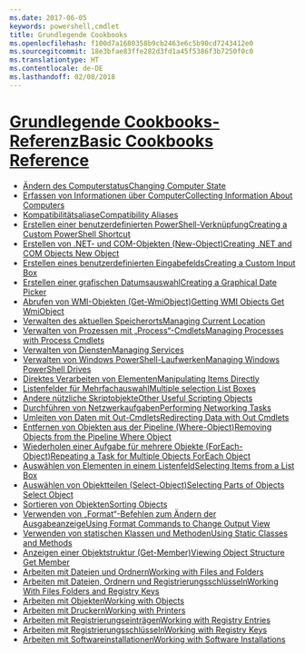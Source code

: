 ```yaml
---
ms.date: 2017-06-05
keywords: powershell,cmdlet
title: Grundlegende Cookbooks
ms.openlocfilehash: f100d7a1680358b9cb2463e6c5b90cd7243412e0
ms.sourcegitcommit: 18e3bfae83ffe282d3fd1a45f5386f3b7250f0c0
ms.translationtype: HT
ms.contentlocale: de-DE
ms.lasthandoff: 02/08/2018
---
```

# <a name="basic-cookbooks-referencecookbooksbasic-cookbooks-referencemd"></a>[<span data-ttu-id="386d2-103">Grundlegende Cookbooks-Referenz</span><span class="sxs-lookup"><span data-stu-id="386d2-103">Basic Cookbooks Reference</span></span>](cookbooks/basic-cookbooks-reference.md)

- [<span data-ttu-id="386d2-104">Ändern des Computerstatus</span><span class="sxs-lookup"><span data-stu-id="386d2-104">Changing Computer State</span></span>](cookbooks/Changing-Computer-State.md)
- [<span data-ttu-id="386d2-105">Erfassen von Informationen über Computer</span><span class="sxs-lookup"><span data-stu-id="386d2-105">Collecting Information About Computers</span></span>](cookbooks/Collecting-Information-About-Computers.md)
- [<span data-ttu-id="386d2-106">Kompatibilitätsaliase</span><span class="sxs-lookup"><span data-stu-id="386d2-106">Compatibility Aliases</span></span>](cookbooks/Appendix-1---Compatibility-Aliases.md)
- [<span data-ttu-id="386d2-107">Erstellen einer benutzerdefinierten PowerShell-Verknüpfung</span><span class="sxs-lookup"><span data-stu-id="386d2-107">Creating a Custom PowerShell Shortcut</span></span>](cookbooks/Appendix-2---Creating-a-Custom-PowerShell-Shortcut.md)
- [<span data-ttu-id="386d2-108">Erstellen von .NET- und COM-Objekten (New-Object)</span><span class="sxs-lookup"><span data-stu-id="386d2-108">Creating .NET and COM Objects  New Object </span></span>](cookbooks/Creating-.NET-and-COM-Objects--New-Object-.md)
- [<span data-ttu-id="386d2-109">Erstellen eines benutzerdefinierten Eingabefelds</span><span class="sxs-lookup"><span data-stu-id="386d2-109">Creating a Custom Input Box</span></span>](cookbooks/Creating-a-Custom-Input-Box.md)
- [<span data-ttu-id="386d2-110">Erstellen einer grafischen Datumsauswahl</span><span class="sxs-lookup"><span data-stu-id="386d2-110">Creating a Graphical Date Picker</span></span>](cookbooks/Creating-a-Graphical-Date-Picker.md)
- [<span data-ttu-id="386d2-111">Abrufen von WMI-Objekten (Get-WmiObject)</span><span class="sxs-lookup"><span data-stu-id="386d2-111">Getting WMI Objects  Get WmiObject </span></span>](cookbooks/Getting-WMI-Objects--Get-WmiObject-.md)
- [<span data-ttu-id="386d2-112">Verwalten des aktuellen Speicherorts</span><span class="sxs-lookup"><span data-stu-id="386d2-112">Managing Current Location</span></span>](cookbooks/Managing-Current-Location.md)
- [<span data-ttu-id="386d2-113">Verwalten von Prozessen mit „Process“-Cmdlets</span><span class="sxs-lookup"><span data-stu-id="386d2-113">Managing Processes with Process Cmdlets</span></span>](cookbooks/Managing-Processes-with-Process-Cmdlets.md)
- [<span data-ttu-id="386d2-114">Verwalten von Diensten</span><span class="sxs-lookup"><span data-stu-id="386d2-114">Managing Services</span></span>](cookbooks/Managing-Services.md)
- [<span data-ttu-id="386d2-115">Verwalten von Windows PowerShell-Laufwerken</span><span class="sxs-lookup"><span data-stu-id="386d2-115">Managing Windows PowerShell Drives</span></span>](cookbooks/Managing-Windows-PowerShell-Drives.md)
- [<span data-ttu-id="386d2-116">Direktes Verarbeiten von Elementen</span><span class="sxs-lookup"><span data-stu-id="386d2-116">Manipulating Items Directly</span></span>](cookbooks/Manipulating-Items-Directly.md)
- [<span data-ttu-id="386d2-117">Listenfelder für Mehrfachauswahl</span><span class="sxs-lookup"><span data-stu-id="386d2-117">Multiple selection List Boxes</span></span>](cookbooks/Multiple-selection-List-Boxes.md)
- [<span data-ttu-id="386d2-118">Andere nützliche Skriptobjekte</span><span class="sxs-lookup"><span data-stu-id="386d2-118">Other Useful Scripting Objects</span></span>](cookbooks/Other-Useful-Scripting-Objects.md)
- [<span data-ttu-id="386d2-119">Durchführen von Netzwerkaufgaben</span><span class="sxs-lookup"><span data-stu-id="386d2-119">Performing Networking Tasks</span></span>](cookbooks/Performing-Networking-Tasks.md)
- [<span data-ttu-id="386d2-120">Umleiten von Daten mit Out-Cmdlets</span><span class="sxs-lookup"><span data-stu-id="386d2-120">Redirecting Data with Out   Cmdlets</span></span>](cookbooks/Redirecting-Data-with-Out---Cmdlets.md)
- [<span data-ttu-id="386d2-121">Entfernen von Objekten aus der Pipeline (Where-Object)</span><span class="sxs-lookup"><span data-stu-id="386d2-121">Removing Objects from the Pipeline  Where Object </span></span>](cookbooks/Removing-Objects-from-the-Pipeline--Where-Object-.md)
- [<span data-ttu-id="386d2-122">Wiederholen einer Aufgabe für mehrere Objekte (ForEach-Object)</span><span class="sxs-lookup"><span data-stu-id="386d2-122">Repeating a Task for Multiple Objects  ForEach Object </span></span>](cookbooks/Repeating-a-Task-for-Multiple-Objects--ForEach-Object-.md)
- [<span data-ttu-id="386d2-123">Auswählen von Elementen in einem Listenfeld</span><span class="sxs-lookup"><span data-stu-id="386d2-123">Selecting Items from a List Box</span></span>](cookbooks/Selecting-Items-from-a-List-Box.md)
- [<span data-ttu-id="386d2-124">Auswählen von Objektteilen (Select-Object)</span><span class="sxs-lookup"><span data-stu-id="386d2-124">Selecting Parts of Objects  Select Object </span></span>](cookbooks/Selecting-Parts-of-Objects--Select-Object-.md)
- [<span data-ttu-id="386d2-125">Sortieren von Objekten</span><span class="sxs-lookup"><span data-stu-id="386d2-125">Sorting Objects</span></span>](cookbooks/Sorting-Objects.md)
- [<span data-ttu-id="386d2-126">Verwenden von „Format“-Befehlen zum Ändern der Ausgabeanzeige</span><span class="sxs-lookup"><span data-stu-id="386d2-126">Using Format Commands to Change Output View</span></span>](cookbooks/Using-Format-Commands-to-Change-Output-View.md)
- [<span data-ttu-id="386d2-127">Verwenden von statischen Klassen und Methoden</span><span class="sxs-lookup"><span data-stu-id="386d2-127">Using Static Classes and Methods</span></span>](cookbooks/Using-Static-Classes-and-Methods.md)
- [<span data-ttu-id="386d2-128">Anzeigen einer Objektstruktur (Get-Member)</span><span class="sxs-lookup"><span data-stu-id="386d2-128">Viewing Object Structure  Get Member </span></span>](cookbooks/Viewing-Object-Structure--Get-Member-.md)
- [<span data-ttu-id="386d2-129">Arbeiten mit Dateien und Ordnern</span><span class="sxs-lookup"><span data-stu-id="386d2-129">Working with Files and Folders</span></span>](cookbooks/Working-with-Files-and-Folders.md)
- [<span data-ttu-id="386d2-130">Arbeiten mit Dateien, Ordnern und Registrierungsschlüsseln</span><span class="sxs-lookup"><span data-stu-id="386d2-130">Working With Files Folders and Registry Keys</span></span>](cookbooks/Working-With-Files-Folders-and-Registry-Keys.md)
- [<span data-ttu-id="386d2-131">Arbeiten mit Objekten</span><span class="sxs-lookup"><span data-stu-id="386d2-131">Working with Objects</span></span>](cookbooks/Working-with-Objects.md)
- [<span data-ttu-id="386d2-132">Arbeiten mit Druckern</span><span class="sxs-lookup"><span data-stu-id="386d2-132">Working with Printers</span></span>](cookbooks/Working-with-Printers.md)
- [<span data-ttu-id="386d2-133">Arbeiten mit Registrierungseinträgen</span><span class="sxs-lookup"><span data-stu-id="386d2-133">Working with Registry Entries</span></span>](cookbooks/Working-with-Registry-Entries.md)
- [<span data-ttu-id="386d2-134">Arbeiten mit Registrierungsschlüsseln</span><span class="sxs-lookup"><span data-stu-id="386d2-134">Working with Registry Keys</span></span>](cookbooks/Working-with-Registry-Keys.md)
- [<span data-ttu-id="386d2-135">Arbeiten mit Softwareinstallationen</span><span class="sxs-lookup"><span data-stu-id="386d2-135">Working with Software Installations</span></span>](cookbooks/Working-with-Software-Installations.md)

